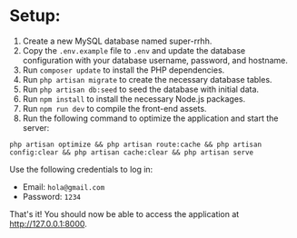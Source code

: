 <html>
<head>
	<title>Setup</title>
</head>
<body>
	<h1>Setup:</h1>
	<ol>
		<li>Create a new MySQL database named super-rrhh.</li>
		<li>Copy the <code>.env.example</code> file to <code>.env</code> and update the database configuration with your database username, password, and hostname.</li>
		<li>Run <code>composer update</code> to install the PHP dependencies.</li>
		<li>Run <code>php artisan migrate</code> to create the necessary database tables.</li>
		<li>Run <code>php artisan db:seed</code> to seed the database with initial data.</li>
		<li>Run <code>npm install</code> to install the necessary Node.js packages.</li>
		<li>Run <code>npm run dev</code> to compile the front-end assets.</li>
		<li>Run the following command to optimize the application and start the server:</li>
	</ol>
	<pre><code>php artisan optimize &amp;&amp; php artisan route:cache &amp;&amp; php artisan config:clear &amp;&amp; php artisan cache:clear &amp;&amp; php artisan serve</code></pre>
	<p>Use the following credentials to log in:</p>
	<ul>
		<li>Email: <code>hola@gmail.com</code></li>
		<li>Password: <code>1234</code></li>
	</ul>
	<p>That's it! You should now be able to access the application at <a href="http://127.0.0.1:8000">http://127.0.0.1:8000</a>.</p>
</body>
</html>